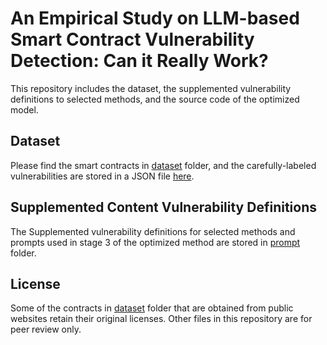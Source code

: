 # An Empirical Study on LLM-based Smart Contract Vulnerability Detection: Can it Really Work?

This repository includes the dataset, the supplemented vulnerability definitions to selected methods, and the source code of the optimized model.

## Dataset
Please find the smart contracts in [dataset](dataset) folder, and the carefully-labeled vulnerabilities are stored in a JSON file [here](vulnerabilities.json).

 ## Supplemented Content Vulnerability Definitions
The Supplemented vulnerability definitions for selected methods and prompts used in stage 3 of the optimized method are stored in [prompt](prompt) folder.

## License
Some of the contracts in [dataset](dataset) folder that are obtained from public websites retain their original licenses. Other files in this repository are for peer review only.
